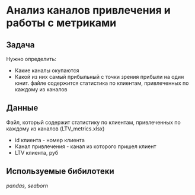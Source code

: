 # Анализ каналов привлечения и работы с метриками

## Задача 

Нужно определить:
- Какие каналы окупаются
- Какой из них самый прибыльный с точки зрения прибыли на один юнит.
файле содержится статистика по клиентам, привлеченных по каждому из каналов

## Данные

Файл, который содержит статистику по клиентам, привлеченных по каждому из каналов (LTV_metrics.xlsx)
- id клиента - номер клиента
- Канал привлечения - канал из которого пришел клиент
- LTV клиента, руб

## Используемые бибилотеки

*pandas, seaborn*
